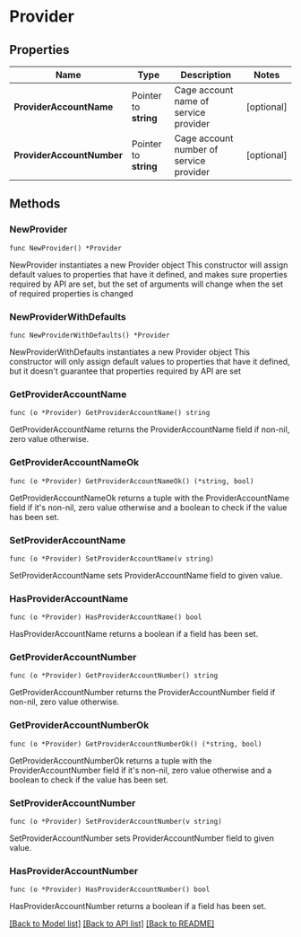 # Provider

## Properties

Name | Type | Description | Notes
------------ | ------------- | ------------- | -------------
**ProviderAccountName** | Pointer to **string** | Cage account name of service provider | [optional] 
**ProviderAccountNumber** | Pointer to **string** | Cage account number of service provider | [optional] 

## Methods

### NewProvider

`func NewProvider() *Provider`

NewProvider instantiates a new Provider object
This constructor will assign default values to properties that have it defined,
and makes sure properties required by API are set, but the set of arguments
will change when the set of required properties is changed

### NewProviderWithDefaults

`func NewProviderWithDefaults() *Provider`

NewProviderWithDefaults instantiates a new Provider object
This constructor will only assign default values to properties that have it defined,
but it doesn't guarantee that properties required by API are set

### GetProviderAccountName

`func (o *Provider) GetProviderAccountName() string`

GetProviderAccountName returns the ProviderAccountName field if non-nil, zero value otherwise.

### GetProviderAccountNameOk

`func (o *Provider) GetProviderAccountNameOk() (*string, bool)`

GetProviderAccountNameOk returns a tuple with the ProviderAccountName field if it's non-nil, zero value otherwise
and a boolean to check if the value has been set.

### SetProviderAccountName

`func (o *Provider) SetProviderAccountName(v string)`

SetProviderAccountName sets ProviderAccountName field to given value.

### HasProviderAccountName

`func (o *Provider) HasProviderAccountName() bool`

HasProviderAccountName returns a boolean if a field has been set.

### GetProviderAccountNumber

`func (o *Provider) GetProviderAccountNumber() string`

GetProviderAccountNumber returns the ProviderAccountNumber field if non-nil, zero value otherwise.

### GetProviderAccountNumberOk

`func (o *Provider) GetProviderAccountNumberOk() (*string, bool)`

GetProviderAccountNumberOk returns a tuple with the ProviderAccountNumber field if it's non-nil, zero value otherwise
and a boolean to check if the value has been set.

### SetProviderAccountNumber

`func (o *Provider) SetProviderAccountNumber(v string)`

SetProviderAccountNumber sets ProviderAccountNumber field to given value.

### HasProviderAccountNumber

`func (o *Provider) HasProviderAccountNumber() bool`

HasProviderAccountNumber returns a boolean if a field has been set.


[[Back to Model list]](../README.md#documentation-for-models) [[Back to API list]](../README.md#documentation-for-api-endpoints) [[Back to README]](../README.md)


